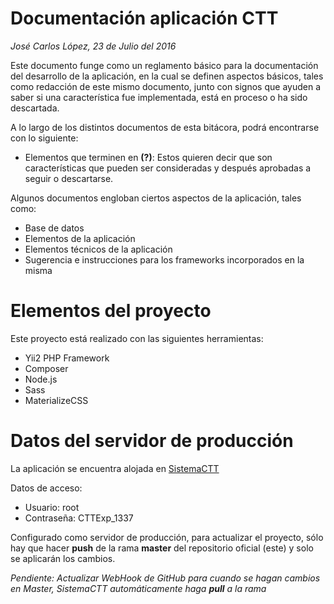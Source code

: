 # Documentación aplicación CTT

_José Carlos López, 23 de Julio del 2016_

Este documento funge como un reglamento básico para la documentación del desarrollo de la aplicación, en la cual se definen aspectos básicos, tales como redacción de este mismo documento, junto con signos que ayuden a saber si una característica fue implementada, está en proceso o ha sido descartada.

A lo largo de los distintos documentos de esta bitácora, podrá encontrarse con lo siguiente:

-   Elementos que terminen en **(?)**: Estos quieren decir que son características que pueden ser consideradas y después aprobadas a seguir o descartarse.

Algunos documentos engloban ciertos aspectos de la aplicación, tales como:

-   Base de datos
-   Elementos de la aplicación
-   Elementos técnicos de la aplicación
-   Sugerencia e instrucciones para los frameworks incorporados en la misma

# Elementos del proyecto

Este proyecto está realizado con las siguientes herramientas:

-   Yii2 PHP Framework
-   Composer
-   Node.js
-   Sass
-   MaterializeCSS

# Datos del servidor de producción

La aplicación se encuentra alojada en [SistemaCTT](http://sistemactt.com)

Datos de acceso:

-   Usuario: root
-   Contraseña: CTTExp_1337

Configurado como servidor de producción, para actualizar el proyecto, sólo hay que hacer **push** de la rama **master** del repositorio oficial (este) y solo se aplicarán los cambios.

_Pendiente: Actualizar WebHook de GitHub para cuando se hagan cambios en Master, SistemaCTT automáticamente haga **pull** a la rama_
